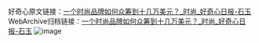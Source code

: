好奇心原文链接：[一个时尚品牌如何众筹到十几万美元？_时尚_好奇心日报-石玉](https://www.qdaily.com/articles/8562.html)
WebArchive归档链接：[一个时尚品牌如何众筹到十几万美元？_时尚_好奇心日报-石玉](http://web.archive.org/web/20190623153118/https://www.qdaily.com/articles/8562.html)
![image](http://ww3.sinaimg.cn/large/007d5XDpgy1g3vdhppt5jj30u06z4b29)